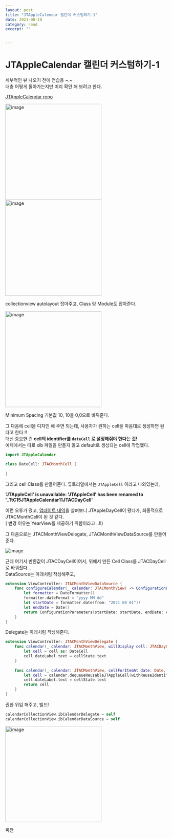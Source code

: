 ```yaml
---
layout: post
title: "JTAppleCalendar 캘린더 커스텀하기-1" 
date: 2021-08-10
category: read 
excerpt: ""


---
```


# JTAppleCalendar 캘린더 커스텀하기-1

세부적인 뷰 나오기 전에 연습용 ~.~  
대충 어떻게 돌아가는지만 미리 확인 해 보려고 한다.

[JTAppleCalendar repo](https://github.com/patchthecode/JTAppleCalendar)

<img src="https://user-images.githubusercontent.com/28949235/128822394-0ec67a7c-0925-4e32-90fb-2be2f709dfd1.png" alt="image" width=300px /> <img src="https://user-images.githubusercontent.com/28949235/128822473-da05b64b-937f-49be-8968-c9920f9eb26b.png" alt="image" width=300px />

collectionview autolayout 잡아주고, Class 랑 Module도 잡아준다.

<img src="https://user-images.githubusercontent.com/28949235/128822605-7f9838c8-0a0b-45a4-89d2-07af1a7760ce.png" alt="image" width=300px />

Minimum Spacing 기본값 10, 10을 0,0으로 바꿔준다.

그 다음에 cell을 디자인 해 주면 되는데, 사용자가 원하는 cell을 마음대로 생성하면 된다고 한다 !!  
대신 중요한 건 **cell의 identifier를 `dateCell` 로 설정해줘야 한다는 것!**  
예제에서는 따로 xib 파일을 만들지 않고 default로 생성되는 cell에 작업했다.

```swift
import JTAppleCalendar

class DateCell: JTACMonthCell {
    
}

```

그리고 cell Class를 만들어준다. 튜토리얼에서는 `JTAppleCell` 이라고 나와있는데,

**'JTAppleCell' is unavailable: 'JTAppleCell' has been renamed to '_TtC15JTAppleCalendar11JTACDayCell'**

이런 오류가 떴고, [업데이트 내역](https://patchthecode.com/jtapplecalendar-version-8-0-0-migration-guide/)을 살펴보니 JTAppleDayCell이 됐다가, 최종적으로  JTACMonthCell이 된 것 같다.  
( 변경 이유는 YearView를 제공하기 위함이라고 ..!!)

그 다음으로는 JTACMonthViewDelegate, JTACMonthViewDataSource를 만들어준다.

![image](https://user-images.githubusercontent.com/28949235/128825550-af33b91e-b4a9-4930-9496-14faacb76335.png)

근데 여기서 반환값이 JTACDayCell이여서, 위에서 만든 Cell Class를 JTACDayCell로 바꿔줬다...  
DataSource는 아래처럼 작성해주고,

```swift
extension ViewController: JTACMonthViewDataSource {
    func configureCalendar(_ calendar: JTACMonthView) -> ConfigurationParameters {
        let formatter = DateFormatter()
        formatter.dateFormat = "yyyy MM dd"
        let startDate = formatter.date(from: "2021 08 01")!
        let endDate = Date()
        return ConfigurationParameters(startDate: startDate, endDate: endDate)
    }
}
```

Delegate는 아래처럼 작성해준다.

```swift
extension ViewController: JTACMonthViewDelegate {
    func calendar(_ calendar: JTACMonthView, willDisplay cell: JTACDayCell, forItemAt date: Date, cellState: CellState, indexPath: IndexPath) {
        let cell = cell as! DateCell
        cell.dateLabel.text = cellState.text
    }
    
    func calendar(_ calendar: JTACMonthView, cellForItemAt date: Date, cellState: CellState, indexPath: IndexPath) -> JTACDayCell {
        let cell = calendar.dequeueReusableJTAppleCell(withReuseIdentifier: "dateCell", for: indexPath) as! DateCell
        cell.dateLabel.text = cellState.text
        return cell
    }
}
```

권한 위임 해주고, 빌드!

```swift
calendarCollectionView.ibCalendarDelegate = self
calendarCollectionView.ibCalendarDataSource = self
```

<img src="https://user-images.githubusercontent.com/28949235/128826700-eac392f4-8076-411f-b9f1-d02e28713637.png" alt="image" width=300 />

짜잔
